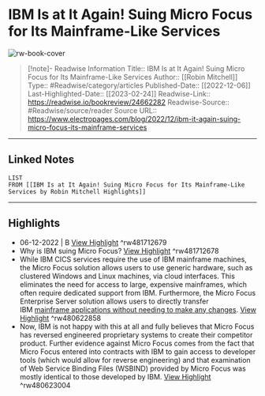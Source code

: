 # IBM Is at It Again! Suing Micro Focus for Its Mainframe-Like Services

![rw-book-cover](https://www.electropages.com/storage/app/media/2022/Aug/ibm-suing-startup-og.png)
<br>
>[!note]- Readwise Information
>Title:: IBM Is at It Again! Suing Micro Focus for Its Mainframe-Like Services
>Author:: [[Robin Mitchell]]
>Type:: #Readwise/category/articles
>Published-Date:: [[2022-12-06]]
>Last-Highlighted-Date:: [[2023-02-24]]
>Readwise-Link:: https://readwise.io/bookreview/24662282
>Readwise-Source:: #Readwise/source/reader
>Source URL:: https://www.electropages.com/blog/2022/12/ibm-it-again-suing-micro-focus-its-mainframe-services
--- 

## Linked Notes
```dataview
LIST
FROM [[IBM Is at It Again! Suing Micro Focus for Its Mainframe-Like Services by Robin Mitchell Highlights]]
```

---

## Highlights
- 06-12-2022 | B [View Highlight](https://readwise.io/open/481712679) ^rw481712679
- Why is IBM suing Micro Focus? [View Highlight](https://readwise.io/open/481712678) ^rw481712678
- While IBM CICS services require the use of IBM mainframe machines, the Micro Focus solution allows users to use generic hardware, such as clustered Windows and Linux machines, via cloud interfaces. This eliminates the need for access to large, expensive mainframes, which often require dedicated support from IBM. Furthermore, the Micro Focus Enterprise Server solution allows users to directly transfer IBM [mainframe applications without needing to make any changes](https://www.electropages.com/blog/2022/04/ibm-announces-new-z16-mainframe-using-telum-processor). [View Highlight](https://readwise.io/open/480622858) ^rw480622858
- Now, IBM is not happy with this at all and fully believes that Micro Focus has reversed engineered proprietary systems to create their competitor product. Further evidence against Micro Focus comes from the fact that Micro Focus entered into contracts with IBM to gain access to developer tools (which would allow for reverse engineering) and that examination of Web Service Binding Files (WSBIND) provided by Micro Focus was mostly identical to those developed by IBM. [View Highlight](https://readwise.io/open/480623004) ^rw480623004
